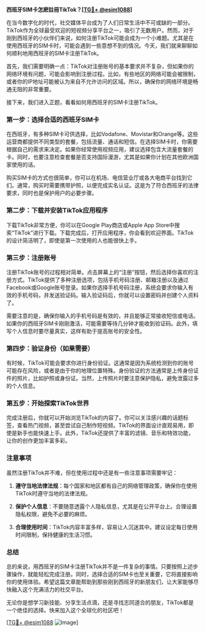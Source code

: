 **西班牙SIM卡怎麽註冊TikTok？[[TG💪+ @esim1088](https://t.me/s/esim1088)]**

在当今数字化的时代，社交媒体平台成为了人们日常生活中不可或缺的一部分。TikTok作为全球最受欢迎的短视频分享平台之一，吸引了无数用户。然而，对于刚到西班牙的小伙伴们来说，如何注册TikTok可能会成为一个小难题。尤其是在使用西班牙的SIM卡时，可能会遇到一些意想不到的情况。今天，我们就来聊聊如何顺利地用西班牙的SIM卡注册TikTok。

首先，我们需要明确一点：TikTok对注册账号的基本要求并不复杂，但如果你的网络环境有问题，可能会影响到注册过程。比如，有些地区的网络可能会被限制，或者你的IP地址可能被认为来自不允许访问的区域。所以，确保你的网络环境是畅通无阻的非常重要。

接下来，我们进入正题，看看如何用西班牙的SIM卡注册TikTok。

### 第一步：选择合适的西班牙SIM卡

在西班牙，有多种SIM卡可供选择，比如Vodafone、Movistar和Orange等。这些运营商都提供不同类型的套餐，包括流量、通话和短信。在选择SIM卡时，你需要根据自己的需求来决定。如果你经常使用视频应用，建议选择包含大流量套餐的卡。同时，也要注意检查套餐是否支持国际漫游，尤其是如果你计划在其他欧洲国家使用的话。

购买SIM卡的方式也很简单，你可以在机场、电信营业厅或各大电商平台找到它们。通常，购买时需要携带护照，以便完成实名认证。这是为了符合西班牙的法律要求，同时也是保护用户的必要步骤。

### 第二步：下载并安装TikTok应用程序

下载TikTok非常方便，你可以在Google Play商店或Apple App Store中搜索“TikTok”进行下载。下载完成后，打开应用程序，你会看到欢迎界面。TikTok的设计简洁明了，即使是第一次使用的人也能很快上手。

### 第三步：注册账号

注册TikTok账号的过程相对简单。点击屏幕上的“注册”按钮，然后选择你喜欢的注册方式。TikTok提供了多种注册选项，包括手机号码注册、邮箱注册以及通过Facebook或Google账号登录。如果你选择手机号码注册，系统会要求你输入有效的手机号码，并发送验证码。输入验证码后，你就可以设置密码并创建个人资料了。

需要注意的是，确保你输入的手机号码是有效的，并且能够正常接收短信或电话。如果你的西班牙SIM卡刚刚激活，可能需要等待几分钟才能收到验证码。此外，填写个人信息时要尽量真实，这样有助于提高账号的安全性。

### 第四步：验证身份（如果需要）

有时候，TikTok可能会要求你进行身份验证。这通常是因为系统检测到你的账号可能存在风险，或者是由于你的地理位置特殊。身份验证的方法通常是上传身份证件的照片，比如护照或身份证。当然，上传照片时要注意保护隐私，避免泄露过多的个人信息。

### 第五步：开始探索TikTok世界

完成注册后，你就可以开始浏览TikTok的内容了。你可以关注感兴趣的话题标签，查看热门视频，甚至尝试自己制作短视频。TikTok的界面设计直观易用，即使是新手也能快速上手。此外，TikTok还提供了丰富的滤镜、音乐和特效功能，让你的创作更加丰富多彩。

### 注意事项

虽然注册TikTok并不难，但在使用过程中还是有一些注意事项需要牢记：

1. **遵守当地法律法规**：每个国家和地区都有自己的网络管理政策，确保你在使用TikTok时遵守当地的法律法规。
   
2. **保护个人信息**：不要随意透露个人隐私信息，尤其是在公开平台上。合理设置隐私权限，避免不必要的麻烦。

3. **合理使用时间**：TikTok内容丰富多样，容易让人沉迷其中。建议设定每日使用时间限制，保持健康的生活习惯。

### 总结

总的来说，用西班牙的SIM卡注册TikTok并不是一件复杂的事情。只要按照上述步骤操作，就能轻松完成注册。同时，选择合适的SIM卡也至关重要，它将直接影响你的使用体验。希望这篇文章能帮助到那些刚到西班牙的新朋友们，让大家能够尽快融入这个充满活力的社交平台。

无论你是想学习新技能、分享生活点滴，还是寻找志同道合的朋友，TikTok都是一个绝佳的选择。快来加入这个全球化的社区吧！

[[TG💪+ @esim1088](https://t.me/s/esim1088) ![Image](https://i.postimg.cc/4NQfJmqS/Snipaste-2025-05-13-00-14-12.png)]